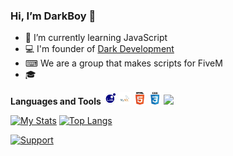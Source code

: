 ### Hi, I’m DarkBoy 👋
- 🌱 I’m currently learning JavaScript
- 💻 I'm founder of <a href="https://store.darkdevelopment.net">Dark Development</a>
- ⌨ We are a group that makes scripts for FiveM
- 🎓    

**Languages and Tools**
<code><img height="20" src="https://raw.githubusercontent.com/github/explore/80688e429a7d4ef2fca1e82350fe8e3517d3494d/topics/lua/lua.png"></code>
<code><img height="20" src="https://raw.githubusercontent.com/github/explore/80688e429a7d4ef2fca1e82350fe8e3517d3494d/topics/mysql/mysql.png"></code>
<code><img height="20" src="https://raw.githubusercontent.com/github/explore/80688e429a7d4ef2fca1e82350fe8e3517d3494d/topics/html/html.png"></code>
<code><img height="20" src="https://raw.githubusercontent.com/github/explore/80688e429a7d4ef2fca1e82350fe8e3517d3494d/topics/css/css.png"></code>
<code><img height="20" src="https://user-images.githubusercontent.com/674621/71187801-14e60a80-2280-11ea-94c9-e56576f76baf.png"></code>

[![My Stats](https://github-readme-stats.vercel.app/api?username=DarkBoy621&theme=dark&show_icons=true)](https://github.com/anuraghazra/github-readme-stats)
[![Top Langs](https://github-readme-stats.vercel.app/api/top-langs/?username=DarkBoy621&theme=dark&layout=compact&show_icons=true)](https://github.com/anuraghazra/github-readme-stats)

<a href="https://discord.darkdevelopment.net">
    <img
      alt="Support"
      src="https://img.shields.io/badge/discord-5865F2?logo=discord&logoColor=white&style=for-the-badge"
    />
</a>
